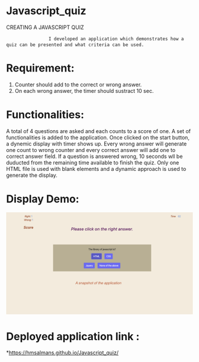 # Javascript_quiz
CREATING A JAVASCRIPT QUIZ
                    
                    I developed an application which demonstrates how a quiz can be presented and what criteria can be used.

# Requirement:
1) Counter should add to the correct or wrong answer.
2) On each wrong answer, the timer should sustract 10 sec.



# Functionalities:

A total of 4 questions are asked and each counts to a score of one.
A set of functionalities is added to the application. Once clicked on the start button, a dynemic display with timer shows up.
Every wrong answer will generate one count to wrong counter and every correct answer will add one to correct answer field.
If a question is answered wrong, 10 seconds wll be duducted from the remaining time available to finish the quiz.
Only one HTML file is used with blank elements and a dynamic approach is used to generate the display. 






# Display Demo:
![ ](develop/Dynamic-Quiz.png)


# Deployed application link :
               
               
*https://hmsalmans.github.io/Javascript_quiz/



























